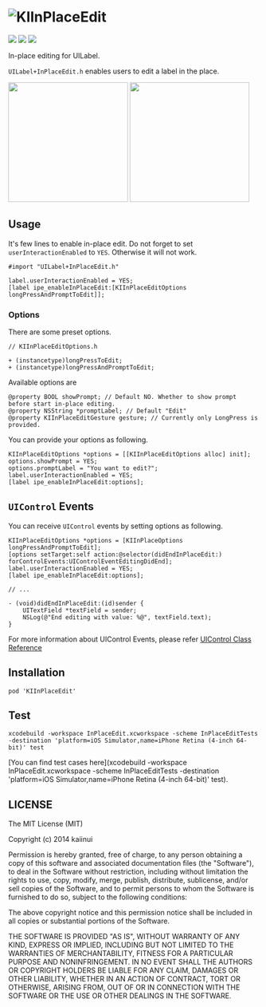 ![KIInPlaceEdit](https://dl.dropboxusercontent.com/u/7817937/_github/KIInPlaceEditLogo.png)
=============

![](http://img.shields.io/cocoapods/v/KIInPlaceEdit.svg?style=flat) ![](http://img.shields.io/travis/kaiinui/KIInPlaceEdit.svg?style=flat) ![](http://img.shields.io/badge/test-Unit+E2E-green.svg?style=flat)

In-place editing for UILabel.

`UILabel+InPlaceEdit.h` enables users to edit a label in the place.

<img src="https://dl.dropboxusercontent.com/u/7817937/_github/KIInPlaceEditSS1.png" width="240px" /> <img src="https://dl.dropboxusercontent.com/u/7817937/_github/KIInPlaceEdit.png" width="240px" />

Usage
---

It's few lines to enable in-place edit. Do not forget to set `userInteractionEnabled` to `YES`. Otherwise it will not work.

```objc
#import "UILabel+InPlaceEdit.h"

label.userInteractionEnabled = YES;
[label ipe_enableInPlaceEdit:[KIInPlaceEditOptions longPressAndPromptToEdit]];
```

### Options

There are some preset options.

```objc
// KIInPlaceEditOptions.h

+ (instancetype)longPressToEdit;
+ (instancetype)longPressAndPromptToEdit;
```

Available options are

```objc
@property BOOL showPrompt; // Default NO. Whether to show prompt before start in-place editing.
@property NSString *promptLabel; // Default "Edit"
@property KIInPlaceEditGesture gesture; // Currently only LongPress is provided.
```

You can provide your options as following.

```objc
KIInPlaceEditOptions *options = [[KIInPlaceEditOptions alloc] init];
options.showPrompt = YES;
options.promptLabel = "You want to edit?";
label.userInteractionEnabled = YES;
[label ipe_enableInPlaceEdit:options];
```

`UIControl` Events
---

You can receive `UIControl` events by setting options as following.

```objc
KIInPlaceEditOptions *options = [KIInPlaceOptions longPressAndPromptToEdit];
[options setTarget:self action:@selector(didEndInPlaceEdit:) forControlEvents:UIControlEventEditingDidEnd];
label.userInteractionEnabled = YES;
[label ipe_enableInPlaceEdit:options];

// ...

- (void)didEndInPlaceEdit:(id)sender {
    UITextField *textField = sender;
    NSLog(@"End editing with value: %@", textField.text);
}
```

For more information about UIControl Events, please refer [UIControl Class Reference](https://developer.apple.com/library/ios/documentation/uikit/reference/uicontrol_class/reference/reference.html)

Installation
---

`pod 'KIInPlaceEdit'`

Test
---

```
xcodebuild -workspace InPlaceEdit.xcworkspace -scheme InPlaceEditTests -destination 'platform=iOS Simulator,name=iPhone Retina (4-inch 64-bit)' test
```

[You can find test cases here](xcodebuild -workspace InPlaceEdit.xcworkspace -scheme InPlaceEditTests -destination 'platform=iOS Simulator,name=iPhone Retina (4-inch 64-bit)' test).

LICENSE
---

The MIT License (MIT)

Copyright (c) 2014 kaiinui

Permission is hereby granted, free of charge, to any person obtaining a copy
of this software and associated documentation files (the "Software"), to deal
in the Software without restriction, including without limitation the rights
to use, copy, modify, merge, publish, distribute, sublicense, and/or sell
copies of the Software, and to permit persons to whom the Software is
furnished to do so, subject to the following conditions:

The above copyright notice and this permission notice shall be included in all
copies or substantial portions of the Software.

THE SOFTWARE IS PROVIDED "AS IS", WITHOUT WARRANTY OF ANY KIND, EXPRESS OR
IMPLIED, INCLUDING BUT NOT LIMITED TO THE WARRANTIES OF MERCHANTABILITY,
FITNESS FOR A PARTICULAR PURPOSE AND NONINFRINGEMENT. IN NO EVENT SHALL THE
AUTHORS OR COPYRIGHT HOLDERS BE LIABLE FOR ANY CLAIM, DAMAGES OR OTHER
LIABILITY, WHETHER IN AN ACTION OF CONTRACT, TORT OR OTHERWISE, ARISING FROM,
OUT OF OR IN CONNECTION WITH THE SOFTWARE OR THE USE OR OTHER DEALINGS IN THE
SOFTWARE.
